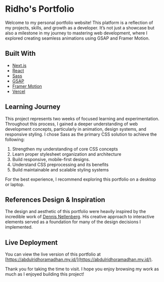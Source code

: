 # Ridho's Portfolio

Welcome to my personal portfolio website! This platform is a reflection of my projects, skills, and growth as a developer. It’s not just a showcase but also a milestone in my journey to mastering web development, where I explored creating seamless animations using GSAP and Framer Motion.

## Built With

- [Next.js](https://nextjs.org/)
- [React](https://reactjs.org/)
- [Sass](https://sass-lang.com/)
- [GSAP](https://greensock.com/gsap/)
- [Framer Motion](https://www.framer.com/motion/)
- [Vercel](https://vercel.com/)

## Learning Journey

This project represents two weeks of focused learning and experimentation. Throughout this process, I gained a deeper understanding of web development concepts, particularly in animation, design systems, and responsive styling. I chose Sass as the primary CSS solution to achieve the following:

1. Strengthen my understanding of core CSS concepts
2. Learn proper stylesheet organization and architecture
3. Build responsive, mobile-first designs.
4. Understand CSS preprocessing and its benefits
5. Build maintainable and scalable styling systems

For the best experience, I recommend exploring this portfolio on a desktop or laptop.

## References Design & Inspiration

The design and aesthetic of this portfolio were heavily inspired by the incredible work of [Dennis Nellenberg](https://dennissnellenberg.com/). His creative approach to interactive elements served as a foundation for many of the design decisions I implemented.

## Live Deployment

You can view the live version of this portfolio at [https://abdulridhoramadhan.my.id/](https://abdulridhoramadhan.my.id/).

Thank you for taking the time to visit. I hope you enjoy browsing my work as much as I enjoyed building this project!

